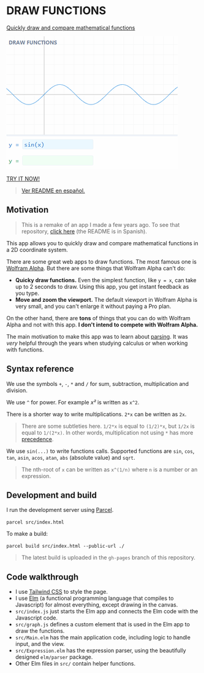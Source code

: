 # DRAW FUNCTIONS

[Quickly draw and compare mathematical functions](https://mauroc8.github.io/draw-functions/)

![Demo showing how to use this app](docs/demo.gif)

[TRY IT NOW!](https://mauroc8.github.io/draw-functions/)

> [Ver README en español.](docs/README.es.md)

## Motivation

> This is a remake of an app I made a few years ago. To see that repository, [click here](https://github.com/mauroc8/graficar) (the README is in Spanish).

This app allows you to quickly draw and compare mathematical functions in a 2D coordinate system.

There are some great web apps to draw functions. The most famous one is [Wolfram Alpha](https://www.wolframalpha.com/).
But there are some things that Wolfram Alpha can't do:

-   **Quicky draw functions.** Even the simplest function, like `y = x`, can take up to 2 seconds to draw. Using this app, you get instant feedback as you type.
-   **Move and zoom the viewport.** The default viewport in Wolfram Alpha is very small, and you can't enlarge it without paying a Pro plan.

On the other hand, there are **tons** of things that you can do with Wolfram Alpha and not with this app. **I don't intend to compete with Wolfram Alpha.**

The main motivation to make this app was to learn about [parsing](https://en.wikipedia.org/wiki/Parsing). It was _very_ helpful through the years when studying calculus or when working with functions.

## Syntax reference

We use the symbols `+`, `-`, `*` and `/` for sum, subtraction, multiplication and division.

We use `^` for power. For example _x²_ is written as `x^2`.

There is a shorter way to write multiplications. `2*x` can be written as `2x`.

> There are some subtleties here. `1/2*x` is equal to `(1/2)*x`, but `1/2x` is equal to `1/(2*x)`. In other words, multiplication not using `*` has more [precedence](https://en.wikipedia.org/wiki/Order_of_operations).

We use `sin(...)` to write functions calls. Supported functions are `sin`, `cos`, `tan`, `asin`, `acos`, `atan`, `abs` (absolute value) and `sqrt`.

> The nth-root of `x` can be written as `x^(1/n)` where `n` is a number or an expression.

## Development and build

I run the development server using [Parcel](https://parceljs.org/).

`parcel src/index.html`

To make a build:

`parcel build src/index.html --public-url ./`

> The latest build is uploaded in the `gh-pages` branch of this repository.

## Code walkthrough

-   I use [Tailwind CSS](https://tailwindcss.com/) to style the page.
-   I use [Elm](https://elm-lang.org/) (a functional programming language that compiles to Javascript) for almost everything, except drawing in the canvas.
-   `src/index.js` just starts the Elm app and connects the Elm code with the Javascript code.
-   `src/graph.js` defines a custom element that is used in the Elm app to draw the functions.
-   `src/Main.elm` has the main application code, including logic to handle input, and the view.
-   `src/Expression.elm` has the expression parser, using the beautifully designed `elm/parser` package.
-   Other Elm files in `src/` contain helper functions.
